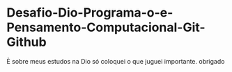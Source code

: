 # Desafio-Dio-Programa-o-e-Pensamento-Computacional-Git-Github
È sobre meus estudos na Dio só coloquei o que juguei importante. obrigado
